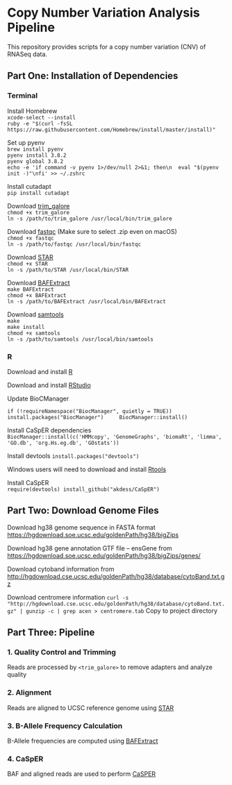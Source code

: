 # Copy Number Variation Analysis Pipeline

This repository provides scripts for a copy number variation (CNV) of RNASeq data.

## Part One: Installation of Dependencies

### Terminal
Install Homebrew  
`xcode-select --install`  
`ruby -e "$(curl -fsSL https://raw.githubusercontent.com/Homebrew/install/master/install)"`

Set up pyenv  
`brew install pyenv`   
`pyenv install 3.8.2`  
`pyenv global 3.8.2`  
`echo -e 'if command -v pyenv 1>/dev/null 2>&1; then\n  eval "$(pyenv init -)"\nfi' >> ~/.zshrc`

Install cutadapt  
`pip install cutadapt`  

Download [trim_galore](https://github.com/FelixKrueger/TrimGalore/releases)  
`chmod +x trim_galore`  
`ln -s /path/to/trim_galore /usr/local/bin/trim_galore`  

Download [fastqc](https://www.bioinformatics.babraham.ac.uk/projects/download.html#fastqc) (Make sure to select .zip even on macOS)  
`chmod +x fastqc`  
`ln -s /path/to/fastqc /usr/local/bin/fastqc`  

Download [STAR](https://github.com/alexdobin/STAR/releases)  
`chmod +x STAR`  
`ln -s /path/to/STAR /usr/local/bin/STAR`  

Download [BAFExtract](https://github.com/akdess/BAFExtract.git)  
`make BAFExtract`  
`chmod +x BAFExtract`  
`ln -s /path/to/BAFExtract /usr/local/bin/BAFExtract`  

Download [samtools](http://www.htslib.org/)  
`make`  
`make install`  
`chmod +x samtools`  
`ln -s /path/to/samtools /usr/local/bin/samtools`

### R
Download and install [R](https://cloud.r-project.org/)

Download and install [RStudio](https://rstudio.com/products/rstudio/)

Update BioCManager  

`if (!requireNamespace("BiocManager", quietly = TRUE))
    install.packages("BiocManager")    
BiocManager::install()`


Install CaSpER dependencies  
`BiocManager::install(c('HMMcopy', 'GenomeGraphs', 'biomaRt', 'limma', 'GO.db', 'org.Hs.eg.db', 'GOstats'))`  

Install devtools
`install.packages("devtools")`  

Windows users will need to download and install [Rtools](https://cran.r-project.org/bin/windows/Rtools/)

Install CaSpER  
`require(devtools)
install_github("akdess/CaSpER")`

## Part Two: Download Genome Files

Download hg38 genome sequence in FASTA format https://hgdownload.soe.ucsc.edu/goldenPath/hg38/bigZips

Download hg38 gene annotation GTF file
–
ensGene from https://hgdownload.soe.ucsc.edu/goldenPath/hg38/bigZips/genes/

Download cytoband information from http://hgdownload.cse.ucsc.edu/goldenPath/hg38/database/cytoBand.txt.gz

Download centromere information `curl -s "http://hgdownload.cse.ucsc.edu/goldenPath/hg38/database/cytoBand.txt.gz" | gunzip -c | grep acen > centromere.tab`
Copy to project directory

## Part Three: Pipeline

### 1. Quality Control and Trimming

Reads are processed by `<trim_galore>` to remove adapters and analyze quality

### 2. Alignment

Reads are aligned to UCSC reference genome using [STAR](https://github.com/alexdobin/STAR)

### 3. B-Allele Frequency Calculation

B-Allele frequencies are computed using [BAFExtract](https://github.com/akdess/BAFEXtract)

### 4. CaSpER

BAF and aligned reads are used to perform [CaSPER](https://github.com/akdess/CaSPER)
